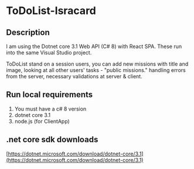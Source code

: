 # ToDoList-Isracard

## Description
I am using the Dotnet core 3.1 Web API (C# 8) with React SPA.
These run into the same Visual Studio project.

ToDoList stand on a session users, you can add new missions with title and image, looking at all other users' tasks - "public missions." handling errors from the server, necessary validations at server & client.

## Run local requirements
1. You must have a c# 8 version
2. dotnet core 3.1
3. node.js (for ClientApp)

## .net core sdk downloads
[https://dotnet.microsoft.com/download/dotnet-core/3.1](https://dotnet.microsoft.com/download/dotnet-core/3.1)
